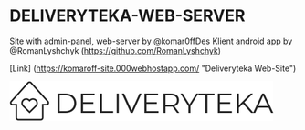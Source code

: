 # DELIVERYTEKA-WEB-SERVER

Site with admin-panel, web-server by @komar0ffDes
Klient android app by @RomanLyshchyk (https://github.com/RomanLyshchyk) 

[Link] (https://komaroff-site.000webhostapp.com/ "Deliveryteka Web-Site")

![Previes DELIVERYTEKA](/img/logo.svg)

